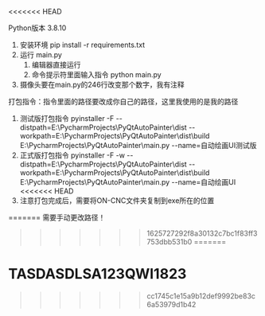 <<<<<<< HEAD

Python版本 3.8.10

1. 安装环境
    pip install -r requirements.txt
2. 运行 main.py
   1. 编辑器直接运行
   2. 命令提示符里面输入指令 python main.py
3. 摄像头要在main.py的246行改变那个数字，我有注释

打包指令：指令里面的路径要改成你自己的路径，这里我使用的是我的路径
1. 测试版打包指令
    pyinstaller -F --distpath=E:\PycharmProjects\PyQtAutoPainter\dist --workpath=E:\PycharmProjects\PyQtAutoPainter\dist\build E:\PycharmProjects\PyQtAutoPainter\main.py --name=自动绘画UI测试版
2. 正式版打包指令
    pyinstaller -F -w --distpath=E:\PycharmProjects\PyQtAutoPainter\dist --workpath=E:\PycharmProjects\PyQtAutoPainter\dist\build E:\PycharmProjects\PyQtAutoPainter\main.py --name=自动绘画UI
<<<<<<< HEAD
3. 注意打包完成后，需要将ON-CNC文件夹复制到exe所在的位置

=======
   需要手动更改路径！
>>>>>>> 1625727292f8a30132c7bc1f83ff3753dbb531b0
=======
# TASDASDLSA123QWI1823
>>>>>>> cc1745c1e15a9b12def9992be83c6a53979d1b42
